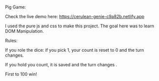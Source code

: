 Pig Game:

Check the live demo here:
https://cerulean-genie-c9a82b.netlify.app

I used the pure js and css to make this project. The goal here was to learn DOM Manipulation.

Rules:

If you role the dice: if you pick 1, your count is reset to 0 and the turn changes.

If you hold you count, it is saved and the turn changes .

First to 100 win!
